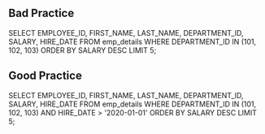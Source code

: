 
## Bad Practice
SELECT EMPLOYEE_ID, FIRST_NAME, LAST_NAME,  DEPARTMENT_ID, SALARY, HIRE_DATE FROM emp_details WHERE  DEPARTMENT_ID IN (101, 102, 103) ORDER BY  SALARY DESC LIMIT 5;



## Good Practice
SELECT 
    EMPLOYEE_ID,
    FIRST_NAME,
    LAST_NAME,
    DEPARTMENT_ID,
    SALARY,
    HIRE_DATE
FROM 
    emp_details
WHERE 
    DEPARTMENT_ID IN (101, 102, 103)
    AND HIRE_DATE > '2020-01-01'
ORDER BY 
    SALARY DESC
LIMIT 5;
